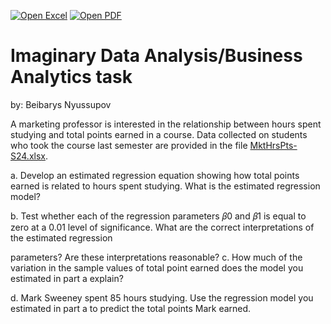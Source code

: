 [![Open Excel](https://img.shields.io/badge/Open-Excel-green?logo=microsoft-excel&style=for-the-badge)](https://github.com/Ender17133/Studying_regression/blob/main/MktHrsPts-S24.xlsx)
[![Open PDF](https://img.shields.io/badge/Open-PDF-red?logo=adobe-acrobat-reader&style=for-the-badge)](https://github.com/Ender17133/Studying_regression/blob/main/studying_regression.pdf)

# Imaginary Data Analysis/Business Analytics task 

by: Beibarys Nyussupov 

A marketing professor is interested in the relationship between hours spent studying and total
points earned in a course. Data collected on students who took the course last semester are
provided in the file [MktHrsPts-S24.xlsx](https://github.com/Ender17133/Studying_regression/blob/main/MktHrsPts-S24.xlsx).

a. Develop an estimated regression equation showing how total points earned is related to
hours spent studying. What is the estimated regression model?

b. Test whether each of the regression parameters 𝛽0 and 𝛽1 is equal to zero at a 0.01 level
of significance. What are the correct interpretations of the estimated regression

parameters? Are these interpretations reasonable?
c. How much of the variation in the sample values of total point earned does the model you
estimated in part a explain?

d. Mark Sweeney spent 85 hours studying. Use the regression model you estimated in part
a to predict the total points Mark earned.

